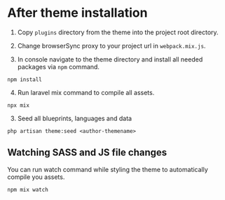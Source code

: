 # After theme installation

1. Copy `plugins` directory from the theme into the project root directory.

2. Change browserSync proxy to your project url in `webpack.mix.js`.

3. In console navigate to the theme directory and install all needed packages via `npm` command.

`npm install`

4. Run laravel mix command to compile all assets.

`npx mix`

3. Seed all blueprints, languages and data

`php artisan theme:seed <author-themename>`

## Watching SASS and JS file changes

You can run watch command while styling the theme to automatically compile you assets.

`npm mix watch`
